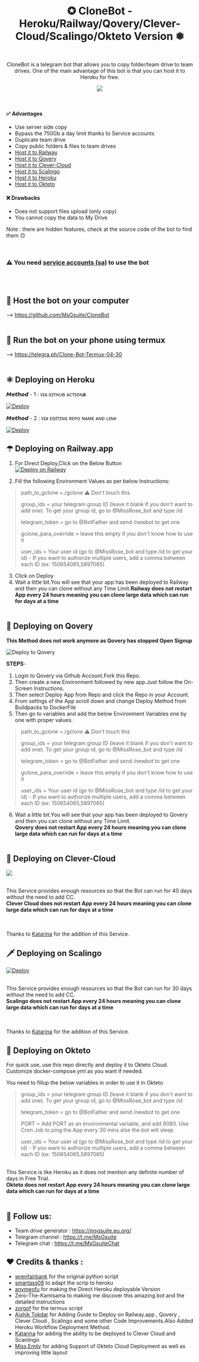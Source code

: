 <h1 align="center">✪ CloneBot - Heroku/Railway/Qovery/Clever-Cloud/Scalingo/Okteto Version ❅<br></h1> 

<br />

<p align="center">CloneBot is a telegram bot that allows you to copy folder/team drive to team drives. One of the main advantage of this bot is that you can host it to Heroku for free.<p/>

<!-- > ## A simple bot to copy and duplicate team drives -->
<p align="center">
  <img src="https://i.imgur.com/QkxmCOp.png" />
</p>

<br />

#### ✅ Advantages
- Use server side copy
- Bypass the 750Gb a day limit thanks to Service accounts
- Duplicate team drive
- Copy public folders & files to team drives
- [Host it to Railway](https://railway.app)
- [Host it to Qovery](https://www.qovery.com/)
- [Host it to Clever-Cloud](https://www.clever-cloud.com)
- [Host it to Scalingo](https://scalingo.com)
- [Host it to Heroku](https://www.heroku.com/deploy)
- [Host it to Okteto](https://www.okteto.com)

#### ❌ Drawbacks
- Does not support files upload (only copy)
- You cannot copy the data to My Drive

Note : there are hidden features, check at the source code of the bot to find them 🙃

<br/>

### ⚠ You need [service accounts (sa)](https://telegra.ph/How-to-create-and-use-service-accounts-sa-03-31) to use the bot
<br/><br/>

## 💠 Host the bot on your computer

--> https://github.com/MsGsuite/CloneBot
<br/><br/>

## 📱 Run the bot on your phone using termux

--> https://telegra.ph/Clone-Bot-Termux-04-30
<br/><br/>

## ⚛️ Deploying on Heroku

𝙈𝙚𝙩𝙝𝙤𝙙 - 1 : ᴠɪᴀ ɢɪᴛʜᴜʙ ᴀᴄᴛɪᴏɴ𝙨

[![Deploy](https://telegra.ph/file/e7d224c45cf1d106a28fa.png)](Heroku_Deployment.md)



𝙈𝙚𝙩𝙝𝙤𝙙 - 2 : ᴠɪᴀ ᴇᴅɪᴛɪɴɢ ʀᴇᴘᴏ ɴᴀᴍᴇ ᴀɴᴅ ʟɪɴᴋ

[![Deploy](https://telegra.ph/file/e7d224c45cf1d106a28fa.png)](https://telegra.ph/Temporary-Heroku-Deployment-Method-for-MSGuite-CloneBot-11-23)



## ☂ Deploying on Railway.app

1. For Direct Deploy,Click on the Below Button<br/>
[![Deploy on Railway](https://railway.app/button.svg)](https://railway.app/new/template?template=https%3A%2F%2Fgithub.com%2Faishik2005%2Fclonebot&envs=group_ids%2Ctelegram_token%2Cgclone_para_override%2Cpath_to_gclone%2Cuser_ids&optionalEnvs=gclone_para_override&group_idsDesc=your+telegram+group+ID+%28leave+it+blank+if+you+don%27t+want+to+add+one%29.+To+get+your+group+id%2C+go+to+%40MissRose_bot+and+type+%2Fid&telegram_tokenDesc=go+to+%40BotFather+and+send+%2Fnewbot+to+get+one&gclone_para_overrideDesc=Dont+fill+any+value+for+this+Var&path_to_gcloneDesc=%E2%9A%A0+Don%27t+touch%2Fchange+this+value.+++++++++++++++++++++++++If+you+see+the+value+empty+then+fill+it+as+%27+.%2Fgclone+%27&user_idsDesc=Your+user+id+%28go+to+%40MissRose_bot+and+type+%2Fid+to+get+your+id%29+-+If+you+want+to+authorize+multiple+users%2C+add+a+comma+between+each+ID+%28ex%3A+150654065%2C5897065%29&referralCode=GD5pqS)

2. Fill the following Environment Values as per below Instructions: 

> path_to_gclone =./gclone  ⚠ Don't touch this
>
> group_ids = your telegram group ID (leave it blank if you don't want to add one). To get your group id, go to @MissRose_bot and type /id
> 
> telegram_token = go to @BotFather and send /newbot to get one
> 
> gclone_para_override = leave this empty if you don't know how to use it
>
> user_ids = Your user id (go to @MissRose_bot and type /id to get your id) - If you want to authorize multiple users, add a comma between each ID (ex: 150654065,5897065)
> 


3. Click on Deploy
4. Wait a little bit.You will see that your app has been deployed to Railway and then you can clone without any Time Limit.<b>Railway does not restart App every 24 hours meaning you can clone large data which can run for days at a time </b><br/><br/>

## 🌟 Deploying on Qovery

<b>This Method does not work anymore as Qovery has stopped Open Signup</b>

<img src="https://i.imgur.com/VT7bQZb.png" alt="Deploy to Qovery"/>

𝐒𝐓𝐄𝐏𝐒-
<BR>
1. Login to Qovery via Github Account.Fork this Repo.
2. Then create a new Environment followed by new app.Just follow the On-Screen Instructions.
3. Then select Deploy App from Repo and click the Repo in your Account.
4. From settngs of the App scroll down and change Deploy Method from Buildpacks to DockerFile
5. Then go to variables and add the below Environment Variables one by one with proper values.
> path_to_gclone =./gclone  ⚠ Don't touch this
>
> group_ids = your telegram group ID (leave it blank if you don't want to add one). To get your group id, go to @MissRose_bot and type /id
> 
> telegram_token = go to @BotFather and send /newbot to get one
> 
> gclone_para_override = leave this empty if you don't know how to use it
>
> user_ids = Your user id (go to @MissRose_bot and type /id to get your id) - If you want to authorize multiple users, add a comma between each ID (ex: 150654065,5897065)

6. Wait a little bit.You will see that your app has been deployed to Qovery and then you can clone without any Time Limit.<b><br/>Qovery does not restart App every 24 hours meaning you can clone large data which can run for days at a time </b><br><br>

## 💎 Deploying on Clever-Cloud

<a href="https://bit.ly/CloneBot_CleverCloud"><img src="https://img.shields.io/badge/Clever%20Cloud%20Deploy%20Guide-grey?style=for-the-badge&logo=telegraph"></a>

<br>This Service provides enough resources so that the Bot can run for 40 days without the need to add CC.<b><br/>Clever Cloud does not restart App every 24 hours meaning you can clone large data which can run for days at a time </b><br><br>

<br>Thanks to [Katarina](https://github.com/tiararosebiezetta) for the addition of this Service.

## 🗡️ Deploying on Scalingo

[![Deploy](https://cdn.scalingo.com/deploy/button.svg)](https://dashboard.scalingo.com/create/app?source=https://github.com/tiararosebiezetta/CloneBot_Scalingo)

<br>This Service provides enough resources so that the Bot can run for 30 days without the need to add CC.<b><br/>Scalingo does not restart App every 24 hours meaning you can clone large data which can run for days at a time </b><br><br>

<br>Thanks to [Katarina](https://github.com/tiararosebiezetta) for the addition of this Service.

## 💫 Deploying on Okteto

For quick use, use this repo directly and deploy it to Okteto Cloud. Customize docker-compose.yml as you want if needed.

You need to fillup the below variables in order to use it in Okteto 

> group_ids = your telegram group ID (leave it blank if you don't want to add one). To get your group id, go to @MissRose_bot and type /id
> 
> telegram_token = go to @BotFather and send /newbot to get one
> 
> PORT = Add PORT as an environmental variable, and add 8080. Use Cron Job to ping the App every 30 mins else the bot will sleep
>
> user_ids = Your user id (go to @MissRose_bot and type /id to get your id) - If you want to authorize multiple users, add a comma between each ID (ex: 150654065,5897065)

<br>This Service is like Heroku as it does not mention any definite number of days in Free Trial.<b><br/>Okteto does not restart App every 24 hours meaning you can clone large data which can run for days at a time </b><br><br>

## 📢 Follow us:
- Team drive generator : https://msgsuite.eu.org/
- Telegram channel : https://t.me/MsGsuite
- Telegram chat : https://t.me/MsGsuiteChat

## ❤️ Credits & thanks :
- [wrenfairbank](https://github.com/wrenfairbank/telegram_gcloner) for the original python script
- [smartass08](https://github.com/smartass08/telegram_gcloner) to adapt the scrip to heroku
- [anymeofu](https://github.com/anymeofu/CloneBot) for making the Direct Heroku deployable Version
- Zero-The-Kamisama to making me discover this amazing bot and the detailed instructions
- [zorgof](https://t.me/zorgof) for the termux script
- [Aishik Tokdar](https://github.com/aishik2005) for Adding Guide to Deploy on Railway.app , Qovery , Clever Cloud , Scalingo and some other Code Improvements.Also Added Heroku Workflow Deployment Method.
- [Katarina](https://github.com/tiararosebiezetta) for adding the ability to be deployed to Clever Cloud and Scanlingo
- [Miss Emily](https://github.com/missemily2022) for adding Support of Okteto Cloud Deployment as well as improving little layout
